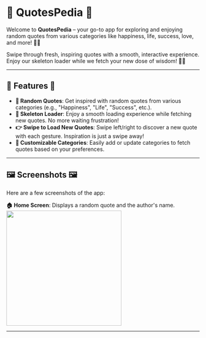 # 🌟 QuotesPedia 🌟

Welcome to **QuotesPedia** – your go-to app for exploring and enjoying random quotes from various categories like happiness, life, success, love, and more! 🎉✨

Swipe through fresh, inspiring quotes with a smooth, interactive experience. Enjoy our skeleton loader while we fetch your new dose of wisdom! 📜💭

---

## 🚀 Features 🚀

- **🎉 Random Quotes**: Get inspired with random quotes from various categories (e.g., "Happiness", "Life", "Success", etc.).
- **🔄 Skeleton Loader**: Enjoy a smooth loading experience while fetching new quotes. No more waiting frustration!
- **👉 Swipe to Load New Quotes**: Swipe left/right to discover a new quote with each gesture. Inspiration is just a swipe away!
- **📂 Customizable Categories**: Easily add or update categories to fetch quotes based on your preferences.

---

## 🖼️ Screenshots 🖼️

Here are a few screenshots of the app:

**🏠 Home Screen**: Displays a random quote and the author's name.  
<img src="https://i.imghippo.com/files/N2150H.png" width="300" />

---

